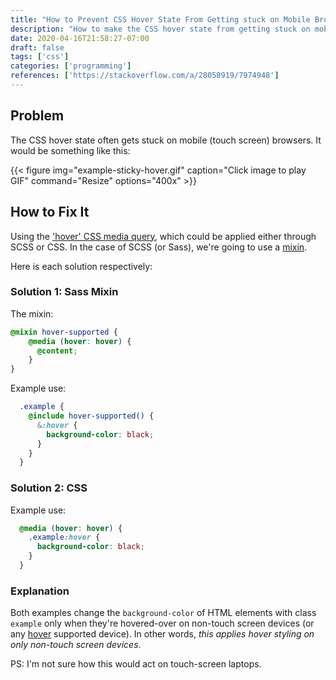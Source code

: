 ```yaml
---
title: "How to Prevent CSS Hover State From Getting stuck on Mobile Browsers"
description: "How to make the CSS hover state from getting stuck on mobile browsers using CSS or Sass mixins"
date: 2020-04-16T21:58:27-07:00
draft: false
tags: ['css']
categories: ['programming']
references: ['https://stackoverflow.com/a/28058919/7974948']
---
```


## Problem

The CSS hover state often gets stuck on mobile (touch screen) browsers. It would be something like this:

{{< figure
img="example-sticky-hover.gif"
caption="Click image to play GIF"
command="Resize"
options="400x" >}}


## How to Fix It

Using the ['hover' CSS media query](https://developer.mozilla.org/en-US/docs/Web/CSS/@media/hover), which could be applied either through SCSS or CSS. In the case of SCSS (or Sass), we're going to use a [mixin](https://sass-lang.com/documentation/at-rules/mixin).

Here is each solution respectively:

### Solution 1: Sass Mixin

The mixin:
```SCSS
@mixin hover-supported {    
    @media (hover: hover) { 
      @content;
    }
}
```


Example use:
```SCSS
  .example {
    @include hover-supported() {
      &:hover {
        background-color: black;
      }
    }
  }
```

### Solution 2: CSS

Example use:
```CSS
  @media (hover: hover) {
    .example:hover {
      background-color: black;
    }
  }
```

### Explanation

Both examples change the `background-color` of HTML elements with class `example` only when they're hovered-over on non-touch screen devices (or any [hover](https://developer.mozilla.org/en-US/docs/Web/CSS/@media/hover) supported device). In other words, *this applies hover styling on only non-touch screen devices*.

PS: I'm not sure how this would act on touch-screen laptops.